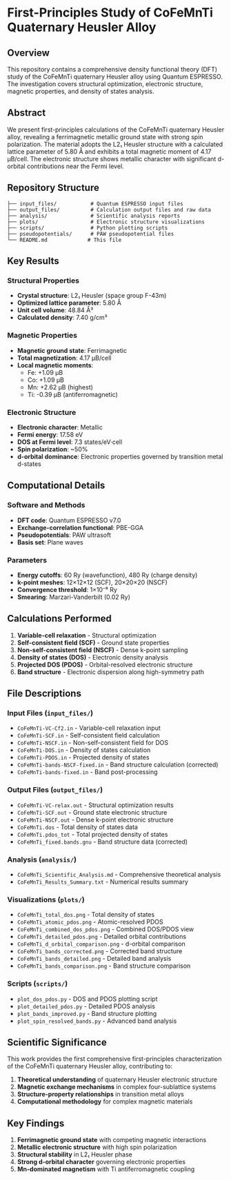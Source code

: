 # First-Principles Study of CoFeMnTi Quaternary Heusler Alloy

## Overview
This repository contains a comprehensive density functional theory (DFT) study of the CoFeMnTi quaternary Heusler alloy using Quantum ESPRESSO. The investigation covers structural optimization, electronic structure, magnetic properties, and density of states analysis.

## Abstract
We present first-principles calculations of the CoFeMnTi quaternary Heusler alloy, revealing a ferrimagnetic metallic ground state with strong spin polarization. The material adopts the L2₁ Heusler structure with a calculated lattice parameter of 5.80 Å and exhibits a total magnetic moment of 4.17 μB/cell. The electronic structure shows metallic character with significant d-orbital contributions near the Fermi level.

## Repository Structure

```
├── input_files/           # Quantum ESPRESSO input files
├── output_files/          # Calculation output files and raw data
├── analysis/              # Scientific analysis reports
├── plots/                 # Electronic structure visualizations
├── scripts/               # Python plotting scripts
├── pseudopotentials/      # PAW pseudopotential files
└── README.md             # This file
```

## Key Results

### Structural Properties
- **Crystal structure**: L2₁ Heusler (space group F-43m)
- **Optimized lattice parameter**: 5.80 Å
- **Unit cell volume**: 48.84 Å³
- **Calculated density**: 7.40 g/cm³

### Magnetic Properties
- **Magnetic ground state**: Ferrimagnetic
- **Total magnetization**: 4.17 μB/cell
- **Local magnetic moments**:
  - Fe: +1.09 μB
  - Co: +1.09 μB
  - Mn: +2.62 μB (highest)
  - Ti: -0.39 μB (antiferromagnetic)

### Electronic Structure
- **Electronic character**: Metallic
- **Fermi energy**: 17.58 eV
- **DOS at Fermi level**: 7.3 states/eV·cell
- **Spin polarization**: ~50%
- **d-orbital dominance**: Electronic properties governed by transition metal d-states

## Computational Details

### Software and Methods
- **DFT code**: Quantum ESPRESSO v7.0
- **Exchange-correlation functional**: PBE-GGA
- **Pseudopotentials**: PAW ultrasoft
- **Basis set**: Plane waves

### Parameters
- **Energy cutoffs**: 60 Ry (wavefunction), 480 Ry (charge density)
- **k-point meshes**: 12×12×12 (SCF), 20×20×20 (NSCF)
- **Convergence threshold**: 1×10⁻⁸ Ry
- **Smearing**: Marzari-Vanderbilt (0.02 Ry)

## Calculations Performed

1. **Variable-cell relaxation** - Structural optimization
2. **Self-consistent field (SCF)** - Ground state properties
3. **Non-self-consistent field (NSCF)** - Dense k-point sampling
4. **Density of states (DOS)** - Electronic density analysis
5. **Projected DOS (PDOS)** - Orbital-resolved electronic structure
6. **Band structure** - Electronic dispersion along high-symmetry path

## File Descriptions

### Input Files (`input_files/`)
- `CoFeMnTi-VC-Cf2.in` - Variable-cell relaxation input
- `CoFeMnTi-SCF.in` - Self-consistent field calculation
- `CoFeMnTi-NSCF.in` - Non-self-consistent field for DOS
- `CoFeMnTi-DOS.in` - Density of states calculation
- `CoFeMnTi-PDOS.in` - Projected density of states
- `CoFeMnTi-bands-NSCF-fixed.in` - Band structure calculation (corrected)
- `CoFeMnTi-bands-fixed.in` - Band post-processing

### Output Files (`output_files/`)
- `CoFeMnTi-VC-relax.out` - Structural optimization results
- `CoFeMnTi-SCF.out` - Ground state electronic structure
- `CoFeMnTi-NSCF.out` - Dense k-point electronic structure
- `CoFeMnTi.dos` - Total density of states data
- `CoFeMnTi.pdos_tot` - Total projected density of states
- `CoFeMnTi_fixed.bands.gnu` - Band structure data (corrected)

### Analysis (`analysis/`)
- `CoFeMnTi_Scientific_Analysis.md` - Comprehensive theoretical analysis
- `CoFeMnTi_Results_Summary.txt` - Numerical results summary

### Visualizations (`plots/`)
- `CoFeMnTi_total_dos.png` - Total density of states
- `CoFeMnTi_atomic_pdos.png` - Atomic-resolved PDOS
- `CoFeMnTi_combined_dos_pdos.png` - Combined DOS/PDOS view
- `CoFeMnTi_detailed_pdos.png` - Detailed orbital contributions
- `CoFeMnTi_d_orbital_comparison.png` - d-orbital comparison
- `CoFeMnTi_bands_corrected.png` - Corrected band structure
- `CoFeMnTi_bands_detailed.png` - Detailed band analysis
- `CoFeMnTi_bands_comparison.png` - Band structure comparison

### Scripts (`scripts/`)
- `plot_dos_pdos.py` - DOS and PDOS plotting script
- `plot_detailed_pdos.py` - Detailed PDOS analysis
- `plot_bands_improved.py` - Band structure plotting
- `plot_spin_resolved_bands.py` - Advanced band analysis

## Scientific Significance

This work provides the first comprehensive first-principles characterization of the CoFeMnTi quaternary Heusler alloy, contributing to:

1. **Theoretical understanding** of quaternary Heusler electronic structure
2. **Magnetic exchange mechanisms** in complex four-sublattice systems
3. **Structure-property relationships** in transition metal alloys
4. **Computational methodology** for complex magnetic materials

## Key Findings

1. **Ferrimagnetic ground state** with competing magnetic interactions
2. **Metallic electronic structure** with high spin polarization
3. **Structural stability** in L2₁ Heusler phase
4. **Strong d-orbital character** governing electronic properties
5. **Mn-dominated magnetism** with Ti antiferromagnetic coupling

